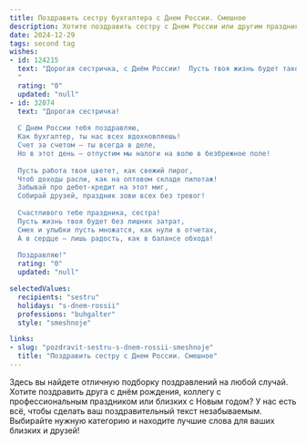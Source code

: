 ```yaml
---
title: Поздравить сестру бухгалтера с Днем России. Смешное
description: Хотите поздравить сестру с Днем России или другим праздником? Наш ИИ создаст незабываемое поздравление, а вы обязательно выделитесь среди других.  
date: 2024-12-29
tags: second tag
wishes:
- id: 124215
  text: "Дорогая сестричка, с Днём России!  Пусть твоя жизнь будет такой же стабильной и прочной, как баланс на твоем бухгалтерском учёте,  а  доходы —  постоянно растущими, в отличие от цены на гречку!  Желаю тебе в этот праздник море позитива и чтоб все декларации  сбылись!  С праздником!
  "
  rating: "0"
  updated: "null"
- id: 32074
  text: "Дорогая сестричка!
  
  С Днем России тебя поздравляю,
  Как бухгалтер, ты нас всех вдохновляешь!
  Счет за счетом – ты всегда в деле,
  Но в этот день ― отпустим мы налоги на волю в безбрежное поле!
  
  Пусть работа твоя цветет, как свежий пирог,
  Чтоб доходы расли, как на оптовом складе пилотаж!
  Забывай про дебет-кредит на этот миг,
  Собирай друзей, праздник зови всех без тревог!
  
  Счастливого тебе праздника, сестра!
  Пусть жизнь твоя будет без лишних затрат,
  Смех и улыбки пусть множатся, как нули в отчетах,
  А в сердце — лишь радость, как в балансе обхода!
  
  Поздравляю!"
  rating: "0"
  updated: "null"

selectedValues:
  recipients: "sestru"
  holidays: "s-dnem-rossii"
  professions: "buhgalter"
  style: "smeshnoje"

links:
- slug: "pozdravit-sestru-s-dnem-rossii-smeshnoje"
  title: "Поздравить сестру с Днем России. Смешное"
---
```


Здесь вы найдете отличную подборку поздравлений на любой случай.
Хотите поздравить друга с днём рождения, коллегу с профессиональным праздником или близких с Новым годом? У нас есть всё, чтобы сделать ваш поздравительный текст незабываемым. Выбирайте нужную категорию и находите лучшие слова для ваших близких и друзей!
